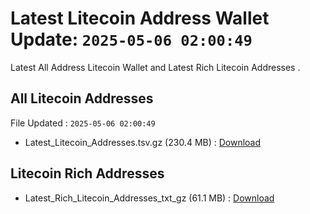 # Latest Litecoin Address Wallet Update: `2025-05-06 02:00:49`

Latest All Address Litecoin Wallet and Latest Rich Litecoin Addresses .

## All Litecoin Addresses

File Updated : `2025-05-06 02:00:49`

- Latest_Litecoin_Addresses.tsv.gz (230.4 MB) : [Download](https://github.com/Pymmdrza/Rich-Address-Wallet/releases/tag/Litecoin)

## Litecoin Rich Addresses

- Latest_Rich_Litecoin_Addresses_txt_gz (61.1 MB) : [Download](https://github.com/Pymmdrza/Rich-Address-Wallet/releases/tag/Litecoin)
